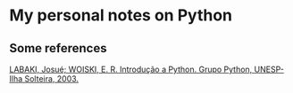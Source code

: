 # My personal notes on Python




## Some references

[LABAKI, Josué; WOISKI, E. R. Introdução a Python. Grupo Python, UNESP-Ilha Solteira, 2003.](https://dcc.ufrj.br/~fabiom/python/pythonbasico.pdf)

